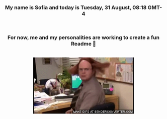 


<div align="center">
<h3 >My name is Sofia and today is Tuesday, 31 August, 08:18 GMT-4</h3><br>
<h3 >For now, me and my personalities are working to create a fun Readme 👋
</h3><br>
<img src='img/dwight.gif' alt='working...'/>
</div>
